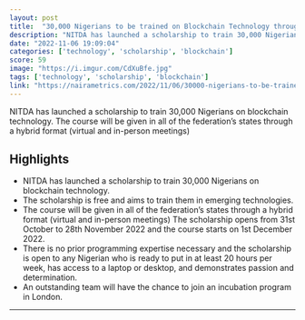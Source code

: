 ```yaml
---
layout: post
title:  "30,000 Nigerians to be trained on Blockchain Technology through scholarship program by NITDA"
description: "NITDA has launched a scholarship to train 30,000 Nigerians on blockchain technology. The course will be given in all of the federation’s states through a hybrid format (virtual and in-person meetings)"
date: "2022-11-06 19:09:04"
categories: ['technology', 'scholarship', 'blockchain']
score: 59
image: "https://i.imgur.com/CdXuBfe.jpg"
tags: ['technology', 'scholarship', 'blockchain']
link: "https://nairametrics.com/2022/11/06/30000-nigerians-to-be-trained-on-a-blockchain-through-scholarship-by-nitda/"
---
```


NITDA has launched a scholarship to train 30,000 Nigerians on blockchain technology. The course will be given in all of the federation’s states through a hybrid format (virtual and in-person meetings)

## Highlights

- NITDA has launched a scholarship to train 30,000 Nigerians on blockchain technology.
- The scholarship is free and aims to train them in emerging technologies.
- The course will be given in all of the federation’s states through a hybrid format (virtual and in-person meetings) The scholarship opens from 31st October to 28th November 2022 and the course starts on 1st December 2022.
- There is no prior programming expertise necessary and the scholarship is open to any Nigerian who is ready to put in at least 20 hours per week, has access to a laptop or desktop, and demonstrates passion and determination.
- An outstanding team will have the chance to join an incubation program in London.

---
